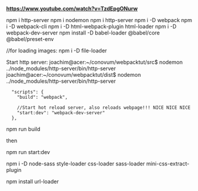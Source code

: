 **https://www.youtube.com/watch?v=TzdEpgONurw**

npm i http-server
npm i nodemon
npm i http-server
npm i -D webpack
npm i -D webpack-cli
npm i -D html-webpack-plugin html-loader
npm i -D webpack-dev-server
npm install -D babel-loader @babel/core @babel/preset-env

//for loading images:
npm i -D file-loader 

Start http server:
joachim@acer:~/conovum/webpacktut/src$ nodemon ../node_modules/http-server/bin/http-server
joachim@acer:~/conovum/webpacktut/dist$ nodemon ../node_modules/http-server/bin/http-server

````
  "scripts": {
    "build": "webpack",

    //Start hot reload server, also reloads webpage!!! NICE NICE NICE
    "start:dev": "webpack-dev-server"
  },
````

npm run build

then 

npm run start:dev

npm i -D node-sass style-loader css-loader sass-loader mini-css-extract-plugin

npm install url-loader